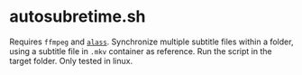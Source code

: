 # autosubretime.sh
Requires `ffmpeg` and [`alass`](https://github.com/kaegi/alass).
Synchronize multiple subtitle files within a folder, using a subtitle file in `.mkv` container as reference.
Run the script in the target folder.
Only tested in linux.
